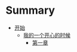 # Summary

* [开始](README.md)
  * [我的一个开心的时候](wo-de-yi-ge-kai-xin-de-shi-hou.md)
    * [第一章](wo-de-yi-ge-kai-xin-de-shi-hou/di-yi-zhang.md)

